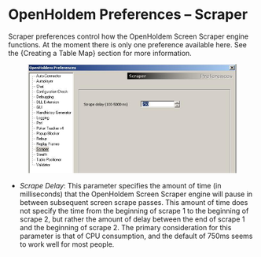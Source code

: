 # OpenHoldem Preferences – Scraper

Scraper preferences control how the OpenHoldem Screen Scraper engine
functions. At the moment there is only one preference available here.
See the {Creating a Table Map} section for more information.

<figure>
<img src="images/preferences_scraper.jpg" />
</figure>

- *Scrape Delay*: This parameter specifies the amount of time (in
  milliseconds) that the OpenHoldem Screen Scraper engine will pause in
  between subsequent screen scrape passes. This amount of time does not
  specify the time from the beginning of scrape 1 to the beginning of
  scrape 2, but rather the amount of delay between the end of scrape 1
  and the beginning of scrape 2. The primary consideration for this
  parameter is that of CPU consumption, and the default of 750ms seems
  to work well for most people.
